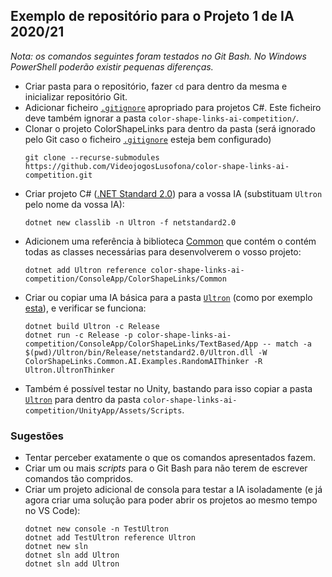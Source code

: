## Exemplo de repositório para o Projeto 1 de IA 2020/21

_Nota: os comandos seguintes foram testados no Git Bash. No Windows PowerShell
poderão existir pequenas diferenças._

* Criar pasta para o repositório, fazer `cd` para dentro da mesma e inicializar
  repositório Git.
* Adicionar ficheiro [`.gitignore`](.gitignore) apropriado para projetos C#.
  Este ficheiro deve também ignorar a pasta `color-shape-links-ai-competition/`.
* Clonar o projeto ColorShapeLinks para dentro da pasta (será ignorado pelo Git
  caso o ficheiro [`.gitignore`](.gitignore) esteja bem configurado)
  ```
  git clone --recurse-submodules https://github.com/VideojogosLusofona/color-shape-links-ai-competition.git
  ```
* Criar projeto C# ([.NET Standard 2.0]) para a vossa IA (substituam `Ultron`
  pelo nome da vossa IA):
  ```
  dotnet new classlib -n Ultron -f netstandard2.0
  ```
* Adicionem uma referência à biblioteca [Common] que contém o contém todas as
  classes necessárias para desenvolverem o vosso projeto:
  ```
  dotnet add Ultron reference color-shape-links-ai-competition/ConsoleApp/ColorShapeLinks/Common
  ```
* Criar ou copiar uma IA básica para a pasta [`Ultron`](Ultron) (como por
  exemplo [esta](Ultron/UltronThinker.cs)), e verificar se funciona:
  ```
  dotnet build Ultron -c Release
  dotnet run -c Release -p color-shape-links-ai-competition/ConsoleApp/ColorShapeLinks/TextBased/App -- match -a $(pwd)/Ultron/bin/Release/netstandard2.0/Ultron.dll -W ColorShapeLinks.Common.AI.Examples.RandomAIThinker -R Ultron.UltronThinker
  ```
* Também é possível testar no Unity, bastando para isso copiar a pasta
  [`Ultron`](Ultron) para dentro da pasta
  `color-shape-links-ai-competition/UnityApp/Assets/Scripts`.

### Sugestões

* Tentar perceber exatamente o que os comandos apresentados fazem.
* Criar um ou mais _scripts_ para o Git Bash para não terem de escrever
  comandos tão compridos.
* Criar um projeto adicional de consola para testar a IA isoladamente (e já
  agora criar uma solução para poder abrir os projetos ao mesmo tempo no VS
  Code):
  ```
  dotnet new console -n TestUltron
  dotnet add TestUltron reference Ultron
  dotnet new sln
  dotnet sln add Ultron
  dotnet sln add Ultron
  ```

[.NET Standard 2.0]:https://docs.microsoft.com/pt-pt/dotnet/standard/net-standard
[Common]:https://videojogoslusofona.github.io/color-shape-links-ai-competition/docs/html/namespace_color_shape_links_1_1_common.html